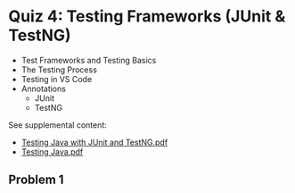 <style type="text/css">ol { list-style-type: upper-alpha; }</style>

# Quiz 4: Testing Frameworks (JUnit & TestNG)

- Test Frameworks and Testing Basics
- The Testing Process
- Testing in VS Code
- Annotations
  - JUnit
  - TestNG

See supplemental content:

- [Testing Java with JUnit and TestNG.pdf](https://github.com/hendraanggrian/IIT-ITM510/blob/assets/lect3_2.pdf)
- [Testing Java.pdf](https://github.com/hendraanggrian/IIT-ITM510/blob/assets/lect3_1.pdf)

## Problem 1
